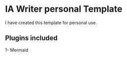 # IA Writer personal Template
I have created this template for personal use.

## Plugins included
1- Mermaid
